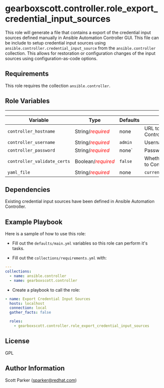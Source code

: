 gearboxscott.controller.role_export_credential_input_sources
=========

This role will generate a file that contains a export of the credential input sources defined manually in Ansible Automation Controller GUI. This file can be include to setup credential input sources using `ansible.controller.credential_input_source` from the `ansible.controller` collection. This allows for restoration or configuration changes of the input sources using configuration-as-code options.

Requirements
------------

This role requires the collection `ansible.controller`.

Role Variables
--------------

---
| Variable | Type | Defaults | Description |
|-|-|-|-|
| `controller_hostname` | String/<span style="color:red">_required_</span> | none | URL to your Automation Platform Controller instance. |
| `controller_username` | String/<span style="color:red">_required_</span> | `admin` | Username for your controller instance. |
| `controller_password` | String/<span style="color:red">_required_</span> | none` | Password for your controller instance.|
| `controller_validate_certs` | Boolean/<span style="color:red">_required_</span> | `false` | Whether to allow insecure connections to Controller. |
| `yaml_file` | String/<span style="color:red">_required_</span> | none | `current_credential_input_sources.yml` | File to receive the exported data. |

Dependencies
------------

Existing credential input sources have been defined in Ansible Automation Controller.

Example Playbook
----------------

Here is a sample of how to use this role:

* Fill out the `defaults/main.yml` variables so this role can perform it's tasks.

* Fill out the `collections/requirements.yml` with:

```yaml
---
collections:
  - name: ansible.controller
  - name: gearboxscott.controller

```

* Create a playbook to call the role:

```yaml
- name: Export Credential Input Sources
  hosts: localhost
  connection: local
  gather_facts: false

  roles:
    - gearboxscott.controller.role_export_credential_input_sources
```

License
-------

GPL

Author Information
------------------

Scott Parker (sparker@redhat.com)
